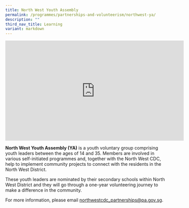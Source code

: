 ```yaml
---
title: North West Youth Assembly
permalink: /programmes/partnerships-and-volunteerism/northwest-ya/
description: ""
third_nav_title: Learning
variant: markdown
---
```

<iframe width="560" height="315" src="https://www.youtube.com/embed/otg6oo0Hkdk" title="YouTube video player" frameborder="0" allow="accelerometer; autoplay; clipboard-write; encrypted-media; gyroscope; picture-in-picture" allowfullscreen=""></iframe>

**North West Youth Assembly (YA)** is a youth voluntary group comprising youth leaders between the ages of 14 and 35. Members are involved in various self-initiated programmes and, together with the North West CDC, help to implement community projects to connect with the residents in the North West District.

These youth leaders are nominated by their secondary schools within North West District and they will go through a one-year volunteering journey to make a difference in the community.

For more information, please email&nbsp;[northwestcdc\_partnerships@pa.gov.sg](mailto:northwestcdc_partnerships@pa.gov.sg).